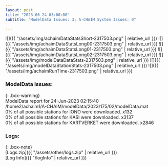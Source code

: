 ```yaml
---
layout: post
title: "2023-06-24 03:00:00"
subtitle: "ModelData Issues: 3; A-CHAIM System Issues: 0"

---
```


![]({{ "/assets/img/achaimDataStatsShort-2317503.png" | relative_url }})
![]({{ "/assets/img/achaimDataStatsLong00-2317503.png" | relative_url }})
![]({{ "/assets/img/achaimDataStatsLong01-2317503.png" | relative_url }})
![]({{ "/assets/img/achaimDataStatsLong02-2317503.png" | relative_url }})
![]({{ "/assets/img/modelDataDataStats-2317503.png" | relative_url }})
![]({{ "/assets/img/modelDataStationStats-2317503.png" | relative_url }})
![]({{ "/assets/img/achaimRunTime-2317503.png" | relative_url }})


### ModelData Issues:  
  
{: .box-warning}  
 ModelData report for 24-Jun-2023 02:15:40   
 /home2/achaim1/A-CHAIM/modelData/2023/175/02/modelData.mat   
 0% of all possible stations for IONO were downloaded. x132   
 0% of all possible stations for KASI were downloaded. x3137   
 0% of all possible stations for KARTVERKET were downloaded. x2846   
  


### Logs:  
  
{: .box-note}  
[Logs.zip]({{ "/assets/other/logs.zip" | relative_url }})  
[Log Info]({{ "/logInfo" | relative_url }})  
